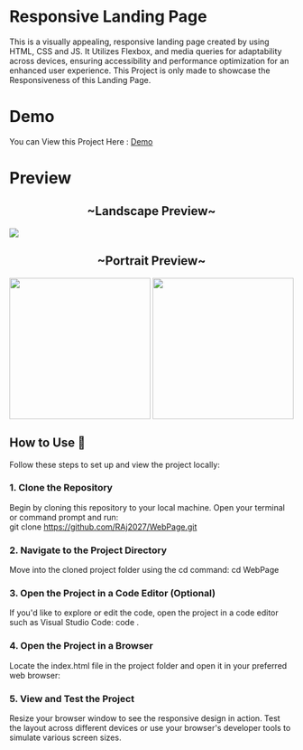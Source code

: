 # Responsive Landing Page
This is a visually appealing, responsive landing page created by using HTML, CSS and JS. It Utilizes Flexbox, and media queries for adaptability across devices, ensuring accessibility and performance optimization for an enhanced user experience. This Project is only made to showcase the Responsiveness of this Landing Page.

# Demo
You can View this Project Here : <a target="blank" href="https://raj2027.github.io/WebPage/"> Demo </a>

# Preview
<h2 align="center" >~Landscape Preview~</h2>

<img src="https://github.com/user-attachments/assets/b3d10b68-cba0-451d-99b1-f95420f26343">

<h2 align="center" >~Portrait Preview~</h2>
<img src="https://github.com/user-attachments/assets/5fd73160-eddc-414b-b0aa-6f35bd4456c4" width="250px">
<img src="https://github.com/user-attachments/assets/c38b03d1-ad23-47c7-87ca-30e68554884e"  align="right" width="250px">

## How to Use 🚀  

Follow these steps to set up and view the project locally:  

### 1. Clone the Repository  
Begin by cloning this repository to your local machine. Open your terminal or command prompt and run:  
git clone https://github.com/RAj2027/WebPage.git

### 2. Navigate to the Project Directory
Move into the cloned project folder using the cd command:
cd WebPage

### 3. Open the Project in a Code Editor (Optional)
If you'd like to explore or edit the code, open the project in a code editor such as Visual Studio Code:
code .

### 4. Open the Project in a Browser
Locate the index.html file in the project folder and open it in your preferred web browser:

### 5. View and Test the Project
Resize your browser window to see the responsive design in action.
Test the layout across different devices or use your browser's developer tools to simulate various screen sizes.
